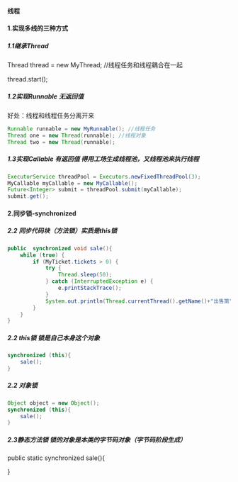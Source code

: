 #### 线程

#### 1.实现多线的三种方式

##### 1.1继承Thread

Thread thread = new MyThread;  //线程任务和线程耦合在一起

thread.start();

##### 1.2实现Runnable 无返回值

好处：线程和线程任务分离开来   

```java
Runnable runnable = new MyRunnable(); //线程任务
Thread one = new Thread(runnable); //线程对象 
Thread two = new Thread(runnable);
```

##### 1.3实现Callable 有返回值 得用工场生成线程池，又线程池来执行线程

```java
ExecutorService threadPool = Executors.newFixedThreadPool(3);
MyCallable myCallable = new MyCallable();
Future<Integer> submit = threadPool.submit(myCallable);
submit.get();
```

#### 2.同步锁-synchronized

##### 2.2 同步代码块（方法锁）实质是this锁

```java
public  synchronized void sale(){
    while (true) {
        if (MyTicket.tickets > 0) {
            try {
                Thread.sleep(50);
            } catch (InterruptedException e) {
                e.printStackTrace();
            }
            System.out.println(Thread.currentThread().getName()+"出售第"+MyTicket.tickets--+"张票");
        }
    }
}
```

##### 2.2 this锁 锁是自己本身这个对象

```java
synchronized (this){
    sale();
}
```

##### 2.2 对象锁 

```java
Object object = new Object();
synchronized (this){
    sale();
}
```

##### 2.3静态方法锁 锁的对象是本类的字节码对象（字节码阶段生成）

public static synchronized sale(){

}

